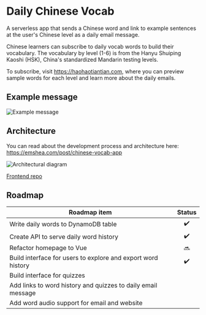 # Daily Chinese Vocab

A serverless app that sends a Chinese word and link to example sentences at the user's Chinese level as a daily email message.

Chinese learners can subscribe to daily vocab words to build their vocabulary. The vocabulary by level (1-6) is from the Hanyu Shuiping Kaoshi (HSK), China's standardized Mandarin testing levels. 

To subscribe, visit https://haohaotiantian.com, where you can preview sample words for each level and learn more about the daily emails.

## Example message

![Example message](https://emshea.com/static/images/chinese-vocab-app/haohaotiantian-email-640.PNG)

## Architecture

You can read about the development process and architecture here: https://emshea.com/post/chinese-vocab-app

![Architectural diagram](https://emshea.com/static/images/chinese-vocab-app/vocab-app-v3-640.PNG)

[Frontend repo](https://github.com/em-shea/vocab-frontend)

## Roadmap

| Roadmap item  | Status |
| ------------- | :-------------: |
| Write daily words to DynamoDB table | :heavy_check_mark:  |
| Create API to serve daily word history | :heavy_check_mark:  |
| Refactor homepage to Vue | :soon: |
| Build interface for users to explore and export word history | :heavy_check_mark: |
| Build interface for quizzes | |
| Add links to word history and quizzes to daily email message | |
| Add word audio support for email and website | |
